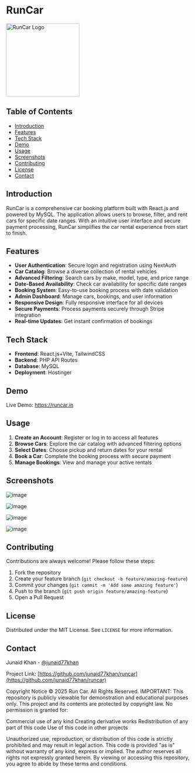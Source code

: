 # RunCar

<p align="start">
  <img src="https://runcar.in/logo.jpg" alt="RunCar Logo" width="200"/>
</p>

## Table of Contents
- [Introduction](#introduction)
- [Features](#features)
- [Tech Stack](#tech-stack)
- [Demo](#demo)
- [Usage](#usage)
- [Screenshots](#screenshots)
- [Contributing](#contributing)
- [License](#license)
- [Contact](#contact)

## Introduction

RunCar is a comprehensive car booking platform built with React.js and powered by MySQL. The application allows users to browse, filter, and rent cars for specific date ranges. With an intuitive user interface and secure payment processing, RunCar simplifies the car rental experience from start to finish.

## Features

- **User Authentication**: Secure login and registration using NextAuth
- **Car Catalog**: Browse a diverse collection of rental vehicles
- **Advanced Filtering**: Search cars by make, model, type, and price range
- **Date-Based Availability**: Check car availability for specific date ranges
- **Booking System**: Easy-to-use booking process with date validation
- **Admin Dashboard**: Manage cars, bookings, and user information
- **Responsive Design**: Fully responsive interface for all devices
- **Secure Payments**: Process payments securely through Stripe integration
- **Real-time Updates**: Get instant confirmation of bookings

## Tech Stack

- **Frontend**: React.js+Vite, TailwindCSS
- **Backend**: PHP API Routes
- **Database**: MySQL 
- **Deployment**: Hostinger

## Demo

Live Demo: https://runcar.in

## Usage

1. **Create an Account**: Register or log in to access all features
2. **Browse Cars**: Explore the car catalog with advanced filtering options
3. **Select Dates**: Choose pickup and return dates for your rental
4. **Book a Car**: Complete the booking process with secure payment
5. **Manage Bookings**: View and manage your active rentals

## Screenshots

![image](https://github.com/user-attachments/assets/57a50fcd-f2bb-4661-89ce-9be2925fc1e0)


![image](https://github.com/user-attachments/assets/3b830ef7-e0fa-401c-a5b8-69227cd0ed85)


![image](https://github.com/user-attachments/assets/aea31e86-28d9-4941-a6bf-a0bc51b866fc)


![image](https://github.com/user-attachments/assets/22025dd6-19dc-44d1-af02-05b3790d0c6e)

## Contributing

Contributions are always welcome! Please follow these steps:

1. Fork the repository
2. Create your feature branch (`git checkout -b feature/amazing-feature`)
3. Commit your changes (`git commit -m 'Add some amazing feature'`)
4. Push to the branch (`git push origin feature/amazing-feature`)
5. Open a Pull Request

## License

Distributed under the MIT License. See `LICENSE` for more information.

## Contact

Junaid Khan - [@junaid77khan](https://github.com/junaid77khan)

Project Link: [https://github.com/junaid77khan/runcar](https://github.com/junaid77khan/runcar)

Copyright Notice
© 2025 Run Car. All Rights Reserved.
IMPORTANT: This repository is publicly viewable for demonstration and educational purposes only.
This project and its contents are protected by copyright law. No permission is granted for:

Commercial use of any kind
Creating derivative works
Redistribution of any part of this code
Use of this code in other projects

Unauthorized use, reproduction, or distribution of this code is strictly prohibited and may result in legal action.
This code is provided "as is" without warranty of any kind, express or implied. The author reserves all rights not expressly granted herein.
By viewing or accessing this repository, you agree to abide by these terms and conditions.
